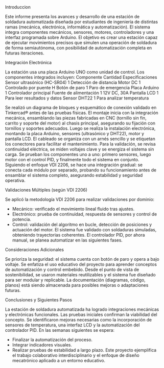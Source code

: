 Introduccion

Este informe presenta los avances y desarrollo de una estación de soldadura automatizada diseñada por estudiantes de ingeniería de distintas ramas (mecánica, electrónica, informática y automatización). El sistema integra componentes mecánicos, sensores, motores, controladores y una interfaz programada sobre Arduino. El objetivo es crear una estación capaz de ejecutar movimientos precisos que simulen una operación de soldadura de forma semiautónoma, con posibilidad de automatización completa en futuras iteraciones.

Integración Electrónica

La estación usa una placa Arduino UNO como unidad de control. Los componentes integrados incluyen:
Componente	Cantidad	Especificaciones
Sensor ultrasónico (HC-SR04)	1	Detección de distancia
Motor DC	1	Controlado por puente H
Botón de paro	1	Paro de emergencia
Placa Arduino	1	Controlador principal
Fuente de alimentación	1	12V DC, 30A
Pantalla LCD	1	Para leer resultados y datos
Sensor DHT22	1	Para analizar temperatura

Se realizó un diagrama de bloques y esquemático de conexión validado en Tinkercad® antes de las pruebas físicas.
El montaje inicia con la integración mecánica, ensamblando las piezas fabricadas en CNC (tornillo sin fin, carrito y soporte del motor) al chasis principal, asegurando su fijación con tornillos y soportes adecuados.
Luego se realiza la instalación electrónica, montando la placa Arduino, sensores (ultrasónico y DHT22), motor y pantalla LCD. El cableado se organiza con un arnés sencillo y se etiquetan los conectores para facilitar el mantenimiento.
Para la validación, se revisa continuidad eléctrica, se miden voltajes clave y se energiza el sistema sin carga. Se prueban los componentes uno a uno: primero sensores, luego motor con el control PID, y finalmente todo el sistema en conjunto.
Siguiendo el enfoque VDI 2206, se hace una integración gradual: se conecta cada módulo por separado, probando su funcionamiento antes de ensamblar el sistema completo, asegurando estabilidad y seguridad operativa.

Validaciones Múltiples (según VDI 2206)

Se aplicó la metodología VDI 2206 para realizar validaciones por dominio:
- Mecánico: verificado el movimiento lineal fluido tras ajustes.
- Electrónico: prueba de continuidad, respuesta de sensores y control de potencia.
- Control: validación del algoritmo en bucle, detección de posiciones y actuación del motor.
El sistema fue validado con soldaduras simuladas, obteniendo trayectorias coherentes. El controlador PID, por ahora manual, se planea automatizar en las siguientes fases.

Consideraciones Adicionales

Se prioriza la seguridad: el sistema cuenta con botón de paro y opera a bajo voltaje. Se enfatiza el uso educativo del proyecto para aprender conceptos de automatización y control embebido.
Desde el punto de vista de sostenibilidad, se usaron materiales reutilizables y el sistema fue diseñado para ser modular y replicable. La documentación (diagramas, código, planos) está siendo almacenada para posibles mejoras o adaptaciones futuras.

Conclusiones y Siguientes Pasos

La estación de soldadura automatizada ha logrado integraciones mecánicas y electrónicas funcionales. Las pruebas iniciales confirman la viabilidad del concepto. Se identificaron mejoras necesarias como la incorporación de sensores de temperatura, una interfaz LCD y la automatización del controlador PID.
En las semanas siguientes se espera:
- Finalizar la automatización del proceso.
- Integrar indicadores visuales.
- Realizar pruebas de estabilidad a largo plazo.
Este proyecto ejemplifica el trabajo colaborativo interdisciplinario y el enfoque de diseño mecatrónico aplicado a un entorno educativo.
